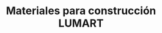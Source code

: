 ---
title: "Materiales para construcción LUMART"
url: /cuilapam/materiales-para-construccion-lumart/
shop: comercio
---